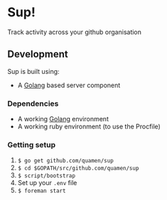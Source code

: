 # Sup!

Track activity across your github organisation

## Development

Sup is built using:

* A [Golang](http://golang.org) based server component

### Dependencies

* A working [Golang](http://golang.org/doc/install) environment
* A working ruby environment (to use the Procfile)

### Getting setup

1. `$ go get github.com/quamen/sup`
2. `$ cd $GOPATH/src/github.com/quamen/sup`
3. `$ script/bootstrap`
4. Set up your `.env` file
5. `$ foreman start`
